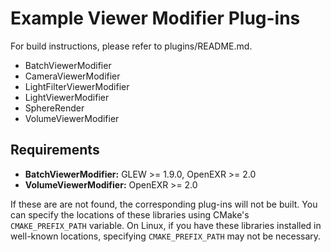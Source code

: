 Example Viewer Modifier Plug-ins
=======================

For build instructions, please refer to plugins/README.md.

- BatchViewerModifier
- CameraViewerModifier
- LightFilterViewerModifier
- LightViewerModifier
- SphereRender
- VolumeViewerModifier

Requirements
------------
- **BatchViewerModifier:** GLEW >= 1.9.0, OpenEXR >= 2.0
- **VolumeViewerModifier:** OpenEXR >= 2.0

If these are are not found, the corresponding plug-ins will not be built. You
can specify the locations of these libraries using CMake's `CMAKE_PREFIX_PATH`
variable. On Linux, if you have these libraries installed in well-known
locations, specifying `CMAKE_PREFIX_PATH` may not be necessary.
